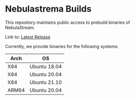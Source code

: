 # Nebulastrema Builds

This repository maintains public access to prebuild binaries of NebulaStream.

Link to: [Latest Release](https://github.com/nebulastream/nebulastream-dev-builds/releases/tag/v0.1.88) 

Currently, we provide binaries for the following systems:

| Arch  | OS  |
|---|---|
| X84 | Ubuntu 18.04 | 
| X84  | Ubuntu 20.04 | 
| X84  | Ubuntu 21.10 |
| ARM64  | Ubuntu 20.04 | 


